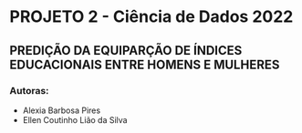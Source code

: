# PROJETO 2 - Ciência de Dados 2022
## PREDIÇÃO DA EQUIPARÇÃO DE ÍNDICES EDUCACIONAIS ENTRE HOMENS E MULHERES
### Autoras: 
- Alexia Barbosa Pires
- Ellen Coutinho Lião da Silva

